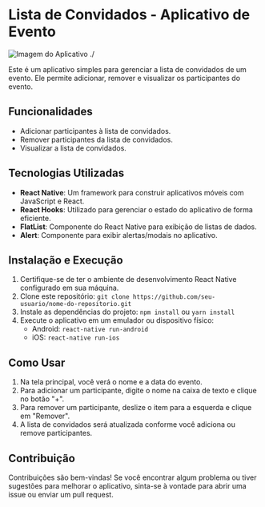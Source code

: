 # Lista de Convidados - Aplicativo de Evento

![Imagem do Aplicativo](./path/to/your/app/image.png) ./

Este é um aplicativo simples para gerenciar a lista de convidados de um evento. Ele permite adicionar, remover e visualizar os participantes do evento.

## Funcionalidades

- Adicionar participantes à lista de convidados.
- Remover participantes da lista de convidados.
- Visualizar a lista de convidados.

## Tecnologias Utilizadas

- **React Native**: Um framework para construir aplicativos móveis com JavaScript e React.
- **React Hooks**: Utilizado para gerenciar o estado do aplicativo de forma eficiente.
- **FlatList**: Componente do React Native para exibição de listas de dados.
- **Alert**: Componente para exibir alertas/modais no aplicativo.

## Instalação e Execução

1. Certifique-se de ter o ambiente de desenvolvimento React Native configurado em sua máquina.
2. Clone este repositório: `git clone https://github.com/seu-usuario/nome-do-repositorio.git`
3. Instale as dependências do projeto: `npm install` ou `yarn install`
4. Execute o aplicativo em um emulador ou dispositivo físico:
   - Android: `react-native run-android`
   - iOS: `react-native run-ios`

## Como Usar

1. Na tela principal, você verá o nome e a data do evento.
2. Para adicionar um participante, digite o nome na caixa de texto e clique no botão "+".
3. Para remover um participante, deslize o item para a esquerda e clique em "Remover".
4. A lista de convidados será atualizada conforme você adiciona ou remove participantes.

## Contribuição

Contribuições são bem-vindas! Se você encontrar algum problema ou tiver sugestões para melhorar o aplicativo, sinta-se à vontade para abrir uma issue ou enviar um pull request.
